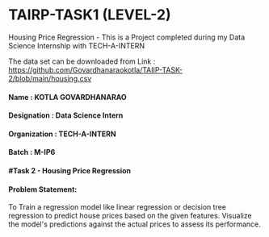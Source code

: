 # TAIRP-TASK1 (LEVEL-2)
Housing Price Regression - This is a Project completed during my Data Science Internship with TECH-A-INTERN

The data set can be downloaded from Link : https://github.com/Govardhanaraokotla/TAIIP-TASK-2/blob/main/housing.csv

#### Name : KOTLA GOVARDHANARAO
#### Designation : Data Science Intern  
#### Organization : TECH-A-INTERN
#### Batch :  M-IP6
#### #Task 2 - Housing Price Regression
#### Problem Statement:
To Train a regression model like linear regression or decision tree regression to predict house  prices based on the given features. Visualize the model's predictions against the actual prices to assess its performance.
